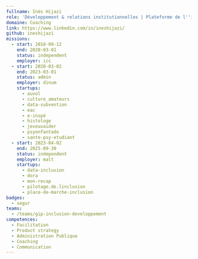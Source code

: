 ```yaml
---
fullname: Inès Hijazi
role: 'Développement & relations institutionnelles | Plateforme de l''inclusion '
domaine: Coaching
link: https://www.linkedin.com/in/ineshijazi/
github: ineshijazi
missions:
  - start: 2018-09-12
    end: 2020-03-01
    status: independent
    employer: icc
  - start: 2020-03-02
    end: 2023-03-01
    status: admin
    employer: dinum
    startups:
      - auvol
      - culture_amateurs
      - data-subvention
      - eac
      - e-inspé
      - histologe
      - jeveuxaider
      - psyenfantado
      - sante-psy-etudiant
  - start: 2023-04-02
    end: 2025-09-30
    status: independent
    employer: malt
    startups:
      - data-inclusion
      - dora
      - mon-recap
      - pilotage.de.linclusion
      - place-de-marche-inclusion
badges:
  - segur
teams:
  - /teams/gip-inclusion-developpement
competences:
  - Facilitation
  - Product strategy
  - Administration Publique
  - Coaching
  - Communication
---
```

